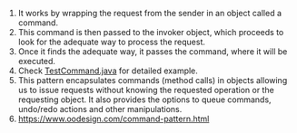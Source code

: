 1. It works by wrapping the request from the sender in an object called a command. 
2. This command is then passed to the invoker object, which proceeds to look for the adequate way to process the request. 
3. Once it finds the adequate way, it passes the command, where it will be executed.
4. Check [TestCommand.java](https://github.com/javadroider/interview-prep/blob/master/src/main/java/com/javadroider/interviewprep/designpatterns/behavioral/command/TestCommand.java) for detailed example.
5. This pattern encapsulates commands (method calls) in objects allowing us to issue requests without knowing the requested operation or the requesting object. It also provides the options to queue commands, undo/redo actions and other manipulations.
6. https://www.oodesign.com/command-pattern.html
